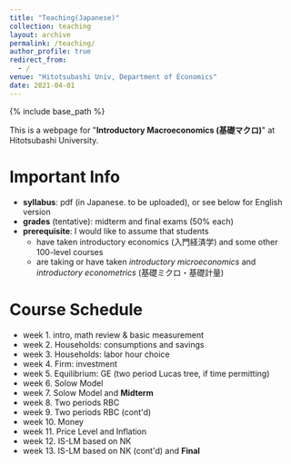 ```yaml
---
title: "Teaching(Japanese)"
collection: teaching
layout: archive
permalink: /teaching/
author_profile: true
redirect_from:
  - /
venue: "Hitotsubashi Univ, Department of Economics"
date: 2021-04-01
---
```


{% include base_path %}

This is a webpage for "**Introductory Macroeconomics (基礎マクロ)**" at Hitotsubashi University.  

# Important Info

* **syllabus**: pdf (in Japanese. to be uploaded), or see below for English version
 * **grades** (tentative): midterm and final exams (50% each)
 * **prerequisite**: I would like to assume that students 
   * have taken introductory economics (入門経済学) and some other 100-level courses
   * are taking or have taken *introductory microeconomics* and *introductory econometrics* (基礎ミクロ・基礎計量)
  
# Course Schedule   

* week 1. intro, math review & basic measurement 
* week 2. Households: consumptions and savings
* week 3. Households: labor hour choice
* week 4. Firm: investment
* week 5. Equilibrium: GE (two period Lucas tree, if time permitting)
* week 6. Solow Model
* week 7. Solow Model and **Midterm**
* week 8. Two periods RBC
* week 9. Two periods RBC (cont'd)
* week 10. Money 
* week 11. Price Level and Inflation
* week 12. IS-LM based on NK
* week 13. IS-LM based on NK (cont'd) and **Final**

